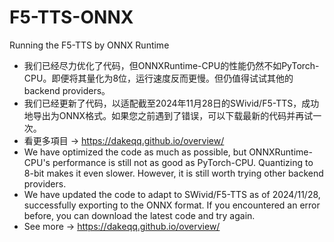 # F5-TTS-ONNX
Running the F5-TTS  by ONNX Runtime
- 我们已经尽力优化了代码，但ONNXRuntime-CPU的性能仍然不如PyTorch-CPU。即便将其量化为8位，运行速度反而更慢。但仍值得试试其他的backend providers。
- 我们已经更新了代码，以适配截至2024年11月28日的SWivid/F5-TTS，成功地导出为ONNX格式。如果您之前遇到了错误，可以下载最新的代码并再试一次。
- 看更多項目 -> https://dakeqq.github.io/overview/
- We have optimized the code as much as possible, but ONNXRuntime-CPU's performance is still not as good as PyTorch-CPU. Quantizing to 8-bit makes it even slower. However, it is still worth trying other backend providers.
- We have updated the code to adapt to SWivid/F5-TTS as of 2024/11/28, successfully exporting to the ONNX format. If you encountered an error before, you can download the latest code and try again.
- See more -> https://dakeqq.github.io/overview/
